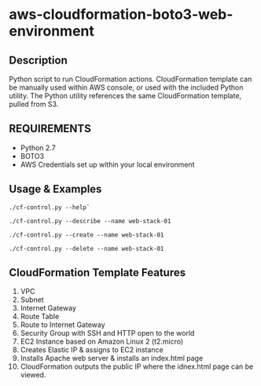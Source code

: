 # aws-cloudformation-boto3-web-environment
## Description
Python script to run CloudFormation actions. CloudFormation template can be manually used within AWS console, or used with the included Python utility. The Python utility references the same CloudFormation template, pulled from S3.
## REQUIREMENTS
* Python 2.7
* BOTO3
* AWS Credentials set up within your local environment
## Usage & Examples
```
./cf-control.py --help`
```
```
./cf-control.py --describe --name web-stack-01
```
```
./cf-control.py --create --name web-stack-01
```
```
./cf-control.py --delete --name web-stack-01
```
## CloudFormation Template Features
1. VPC
2. Subnet
3. Internet Gateway
4. Route Table
5. Route to Internet Gateway
6. Security Group with SSH and HTTP open to the world
7. EC2 Instance based on Amazon Linux 2 (t2.micro)
9. Creates Elastic IP & assigns to EC2 instance
10. Installs Apache web server & installs an index.html page
11. CloudFormation outputs the public IP where the idnex.html page can be viewed.
 
